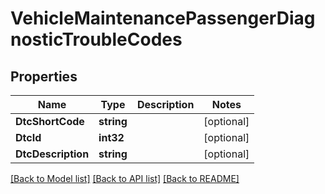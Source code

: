 # VehicleMaintenancePassengerDiagnosticTroubleCodes

## Properties
Name | Type | Description | Notes
------------ | ------------- | ------------- | -------------
**DtcShortCode** | **string** |  | [optional] 
**DtcId** | **int32** |  | [optional] 
**DtcDescription** | **string** |  | [optional] 

[[Back to Model list]](../README.md#documentation-for-models) [[Back to API list]](../README.md#documentation-for-api-endpoints) [[Back to README]](../README.md)


